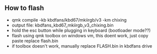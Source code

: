 ## How to flash

- qmk compile -kb kbdfans/kbd67/mkiirgb/v3 -km chixing
- output file: kbdfans_kbd67_mkiirgb_v3_chixing.bin
- hold the esc button while plugging in keyboard (bootloader mode??)
- flash using qmk toolbox on windows vm, this doent work, just copy paste replace flash.bin
- if toolbox doesn't work, manually replace FLASH.bin in kbdfans drive
